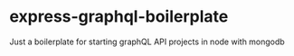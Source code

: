 # express-graphql-boilerplate
Just a boilerplate for starting graphQL API projects in node with mongodb
